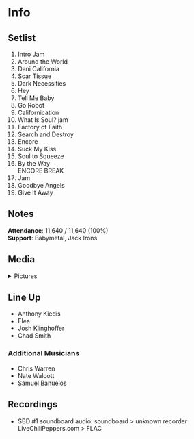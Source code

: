 # Info

## Setlist

1. Intro Jam
2. Around the World
3. Dani California
4. Scar Tissue
5. Dark Necessities
6. Hey
7. Tell Me Baby
8. Go Robot
9. Californication
10. What Is Soul? jam
11. Factory of Faith
12. Search and Destroy
13. Encore
14. Suck My Kiss
15. Soul to Squeeze
16. By the Way
<br> ENCORE BREAK
17. Jam
18. Goodbye Angels
19. Give It Away

## Notes

**Attendance**: 11,640 / 11,640 (100%)
<br>
**Support**: Babymetal, Jack Irons

## Media 

<details>
  <summary>Pictures</summary>
  <!--<img alt="Setlist" title="Setlist" src="_.jpg" height="200" />
  <img alt="Clipping" title="Clipping" src="_.jpg" height="200" />
  <img alt="Flyer" title="Flyer" src="_.jpg" height="200" />-->
</details>

## Line Up

* Anthony Kiedis
* Flea
* Josh Klinghoffer
* Chad Smith

### Additional Musicians

* Chris Warren  
* Nate Walcott  
* Samuel Banuelos

## Recordings

* SBD #1 soundboard audio: soundboard > unknown recorder LiveChiliPeppers.com > FLAC
